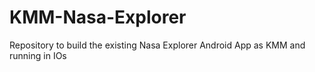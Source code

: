 # KMM-Nasa-Explorer
Repository to build the existing Nasa Explorer Android App as KMM and running in IOs

